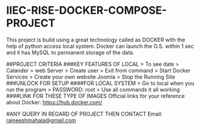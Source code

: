 # IIEC-RISE-DOCKER-COMPOSE-PROJECT

This project is build using a great technology called as DOCKER with the help of python access local system. Docker can launch the O.S. within 1 sec and it has MySQL to permanent storage of the data.

##PROJECT CRITERIA
###KEY FEATURES OF LOCAL
         > To see date
         > Calander 
         > web Server 
         > Create user 
         > Exit from command 
         > Start Docker Services 
         > Create your own website Joomla 
         > Stop the Running Site 
###UNLOCK FOR SETUP
####FOR LOCAL SYSTEM
         > Go to local when you run the program 
         > PASSWORD: root 
         > Use all commands it all working 
####LINK FOR THESE TYPE OF IMAGES
Official links for your reference about Docker: https://hub.docker.com/

#ANY QUERY IN REGARD OF PROJECT THEN CONTACT
Email: rajneeshmahala@gmail.com
